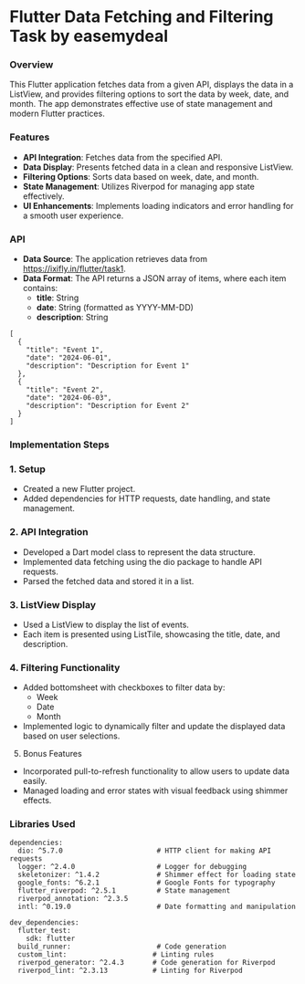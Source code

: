 # Flutter Data Fetching and Filtering Task by easemydeal

### Overview
This Flutter application fetches data from a given API, displays the data in a ListView, and provides filtering options to sort the data by week, date, and month. The app demonstrates effective use of state management and modern Flutter practices.

### Features
- **API Integration**: Fetches data from the specified API.
- **Data Display**: Presents fetched data in a clean and responsive ListView.
- **Filtering Options**: Sorts data based on week, date, and month.
- **State Management**: Utilizes Riverpod for managing app state effectively.
- **UI Enhancements**: Implements loading indicators and error handling for a smooth user experience.

### API
- **Data Source**: The application retrieves data from https://ixifly.in/flutter/task1.
- **Data Format**: The API returns a JSON array of items, where each item contains:
  - **title**: String
  - **date**: String (formatted as YYYY-MM-DD)
  - **description**: String

```
[
  {
    "title": "Event 1",
    "date": "2024-06-01",
    "description": "Description for Event 1"
  },
  {
    "title": "Event 2",
    "date": "2024-06-03",
    "description": "Description for Event 2"
  }
]
```

### Implementation Steps
### 1. Setup
- Created a new Flutter project.
- Added dependencies for HTTP requests, date handling, and state management.
### 2. API Integration
- Developed a Dart model class to represent the data structure.
- Implemented data fetching using the dio package to handle API requests.
- Parsed the fetched data and stored it in a list.
### 3. ListView Display
- Used a ListView to display the list of events.
- Each item is presented using ListTile, showcasing the title, date, and description.
### 4. Filtering Functionality
- Added bottomsheet with checkboxes to filter data by:
  - Week
  - Date
  - Month
- Implemented logic to dynamically filter and update the displayed data based on user selections.
5. Bonus Features
- Incorporated pull-to-refresh functionality to allow users to update data easily.
- Managed loading and error states with visual feedback using shimmer effects.

### Libraries Used
```
dependencies:
  dio: ^5.7.0                       # HTTP client for making API requests
  logger: ^2.4.0                    # Logger for debugging
  skeletonizer: ^1.4.2              # Shimmer effect for loading state
  google_fonts: ^6.2.1              # Google Fonts for typography
  flutter_riverpod: ^2.5.1          # State management
  riverpod_annotation: ^2.3.5
  intl: ^0.19.0                     # Date formatting and manipulation

dev_dependencies:
  flutter_test:
    sdk: flutter
  build_runner:                     # Code generation
  custom_lint:                     # Linting rules
  riverpod_generator: ^2.4.3       # Code generation for Riverpod
  riverpod_lint: ^2.3.13           # Linting for Riverpod

```

